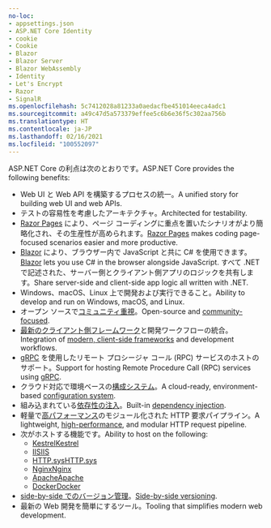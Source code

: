 ```yaml
---
no-loc:
- appsettings.json
- ASP.NET Core Identity
- cookie
- Cookie
- Blazor
- Blazor Server
- Blazor WebAssembly
- Identity
- Let's Encrypt
- Razor
- SignalR
ms.openlocfilehash: 5c7412028a81233a0aedacfbe451014eeca4adc1
ms.sourcegitcommit: a49c47d5a573379effee5c6b6e36f5c302aa756b
ms.translationtype: HT
ms.contentlocale: ja-JP
ms.lasthandoff: 02/16/2021
ms.locfileid: "100552097"
---
```

<span data-ttu-id="f75fe-101">ASP.NET Core の利点は次のとおりです。</span><span class="sxs-lookup"><span data-stu-id="f75fe-101">ASP.NET Core provides the following benefits:</span></span>

* <span data-ttu-id="f75fe-102">Web UI と Web API を構築するプロセスの統一。</span><span class="sxs-lookup"><span data-stu-id="f75fe-102">A unified story for building web UI and web APIs.</span></span>
* <span data-ttu-id="f75fe-103">テストの容易性を考慮したアーキテクチャ。</span><span class="sxs-lookup"><span data-stu-id="f75fe-103">Architected for testability.</span></span>
* <span data-ttu-id="f75fe-104">[Razor Pages](xref:razor-pages/index) により、ページ コーディングに重点を置いたシナリオがより簡略化され、その生産性が高められます。</span><span class="sxs-lookup"><span data-stu-id="f75fe-104">[Razor Pages](xref:razor-pages/index) makes coding page-focused scenarios easier and more productive.</span></span>
* <span data-ttu-id="f75fe-105">[Blazor](xref:blazor/index) により、ブラウザー内で JavaScript と共に C# を使用できます。</span><span class="sxs-lookup"><span data-stu-id="f75fe-105">[Blazor](xref:blazor/index) lets you use C# in the browser alongside JavaScript.</span></span> <span data-ttu-id="f75fe-106">すべて .NET で記述された、サーバー側とクライアント側アプリのロジックを共有します。</span><span class="sxs-lookup"><span data-stu-id="f75fe-106">Share server-side and client-side app logic all written with .NET.</span></span>
* <span data-ttu-id="f75fe-107">Windows、macOS、Linux 上で開発および実行できること。</span><span class="sxs-lookup"><span data-stu-id="f75fe-107">Ability to develop and run on Windows, macOS, and Linux.</span></span>
* <span data-ttu-id="f75fe-108">オープン ソースで[コミュニティ重視](https://live.asp.net/)。</span><span class="sxs-lookup"><span data-stu-id="f75fe-108">Open-source and [community-focused](https://live.asp.net/).</span></span>
* <span data-ttu-id="f75fe-109">[最新のクライアント側フレームワーク](xref:blazor/index)と開発ワークフローの統合。</span><span class="sxs-lookup"><span data-stu-id="f75fe-109">Integration of [modern, client-side frameworks](xref:blazor/index) and development workflows.</span></span>
* <span data-ttu-id="f75fe-110">[gRPC](xref:grpc/index) を使用したリモート プロシージャ コール (RPC) サービスのホストのサポート。</span><span class="sxs-lookup"><span data-stu-id="f75fe-110">Support for hosting Remote Procedure Call (RPC) services using [gRPC](xref:grpc/index).</span></span>
* <span data-ttu-id="f75fe-111">クラウド対応で環境ベースの[構成システム](xref:fundamentals/configuration/index)。</span><span class="sxs-lookup"><span data-stu-id="f75fe-111">A cloud-ready, environment-based [configuration system](xref:fundamentals/configuration/index).</span></span>
* <span data-ttu-id="f75fe-112">組み込まれている[依存性の注入](xref:fundamentals/dependency-injection)。</span><span class="sxs-lookup"><span data-stu-id="f75fe-112">Built-in [dependency injection](xref:fundamentals/dependency-injection).</span></span>
* <span data-ttu-id="f75fe-113">軽量で[高パフォーマンス](https://github.com/aspnet/benchmarks)のモジュール化された HTTP 要求パイプライン。</span><span class="sxs-lookup"><span data-stu-id="f75fe-113">A lightweight, [high-performance](https://github.com/aspnet/benchmarks), and modular HTTP request pipeline.</span></span>
* <span data-ttu-id="f75fe-114">次がホストする機能です。</span><span class="sxs-lookup"><span data-stu-id="f75fe-114">Ability to host on the following:</span></span>
  * [<span data-ttu-id="f75fe-115">Kestrel</span><span class="sxs-lookup"><span data-stu-id="f75fe-115">Kestrel</span></span>](xref:fundamentals/servers/kestrel)
  * [<span data-ttu-id="f75fe-116">IIS</span><span class="sxs-lookup"><span data-stu-id="f75fe-116">IIS</span></span>](xref:host-and-deploy/iis/index)
  * [<span data-ttu-id="f75fe-117">HTTP.sys</span><span class="sxs-lookup"><span data-stu-id="f75fe-117">HTTP.sys</span></span>](xref:fundamentals/servers/httpsys)
  * [<span data-ttu-id="f75fe-118">Nginx</span><span class="sxs-lookup"><span data-stu-id="f75fe-118">Nginx</span></span>](xref:host-and-deploy/linux-nginx)
  * [<span data-ttu-id="f75fe-119">Apache</span><span class="sxs-lookup"><span data-stu-id="f75fe-119">Apache</span></span>](xref:host-and-deploy/linux-apache)
  * [<span data-ttu-id="f75fe-120">Docker</span><span class="sxs-lookup"><span data-stu-id="f75fe-120">Docker</span></span>](xref:host-and-deploy/docker/index)
* <span data-ttu-id="f75fe-121">[side-by-side でのバージョン管理](/dotnet/standard/choosing-core-framework-server#side-by-side-net-versions-per-application-level)。</span><span class="sxs-lookup"><span data-stu-id="f75fe-121">[Side-by-side versioning](/dotnet/standard/choosing-core-framework-server#side-by-side-net-versions-per-application-level).</span></span>
* <span data-ttu-id="f75fe-122">最新の Web 開発を簡単にするツール。</span><span class="sxs-lookup"><span data-stu-id="f75fe-122">Tooling that simplifies modern web development.</span></span>
